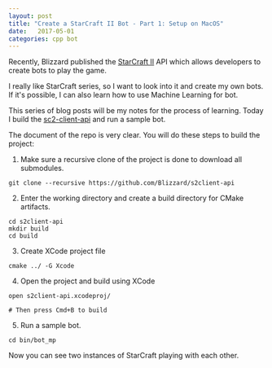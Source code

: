 ```yaml
---
layout: post
title: "Create a StarCraft II Bot - Part 1: Setup on MacOS"
date:   2017-05-01
categories: cpp bot
---
```


Recently, Blizzard published the [StarCraft
II](https://news.blizzard.com/en-us/starcraft2/20944009/the-starcraft-ii-api-has-arrived)
API which allows developers to create bots to play the game.

I really like StarCraft series, so I want to look into it and create my own
bots. If it's possible, I can also learn how to use Machine Learning for bot.

This series of blog posts will be my notes for the process of learning. Today
I build the [sc2-client-api](https://github.com/Blizzard/s2client-api) and run a
sample bot.

The document of the repo is very clear. You will do these steps to build the
project:

1. Make sure a recursive clone of the project is done to download all
   submodules.

```shell
git clone --recursive https://github.com/Blizzard/s2client-api
```

2. Enter the working directory and create a build directory for CMake artifacts.

```shell
cd s2client-api
mkdir build
cd build
```

3. Create XCode project file

```shell
cmake ../ -G Xcode
```

4. Open the project and build using XCode

```shell
open s2client-api.xcodeproj/

# Then press Cmd+B to build
```

5. Run a sample bot.

```shell
cd bin/bot_mp
```

Now you can see two instances of StarCraft playing with each other.
